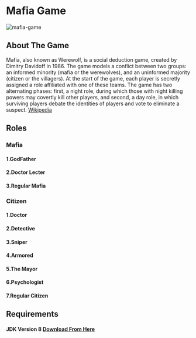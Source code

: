 # Mafia Game
![mafia-game](https://static.vecteezy.com/system/resources/previews/000/647/985/original/mafia-vector-illustration.jpg)
## About The Game
Mafia, also known as Werewolf, is a social deduction game, created by Dimitry Davidoff in 1986. The game models a conflict between two groups: an informed minority (mafia or the werewolves), and an uninformed majority (citizen or the villagers). At the start of the game, each player is secretly assigned a role affiliated with one of these teams. The game has two alternating phases: first, a night role, during which those with night killing powers may covertly kill other players, and second, a day role, in which surviving players debate the identities of players and vote to eliminate a suspect.
[Wikipedia](https://en.wikipedia.org/wiki/Mafia_(party_game))
## Roles
### Mafia
#### 1.GodFather
#### 2.Doctor Lecter
#### 3.Regular Mafia
### Citizen
#### 1.Doctor
#### 2.Detective
#### 3.Sniper
#### 4.Armored
#### 5.The Mayor
#### 6.Psychologist
#### 7.Regular Citizen
## Requirements
#### JDK Version 8 [Download From Here](https://openjdk.java.net/)
